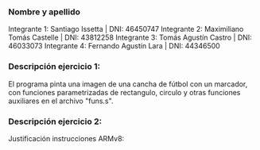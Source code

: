 ### Nombre y apellido 
Integrante 1: Santiago Issetta | DNI: 46450747
Integrante 2: Maximiliano Tomás Castelle | DNI: 43812258
Integrante 3: Tomás Agustín Castro | DNI: 46033073
Integrante 4: Fernando Agustín Lara | DNI: 44346500


### Descripción ejercicio 1: 
El programa pinta una imagen de una cancha de fútbol con un marcador, con funciones parametrizadas de rectangulo, circulo y otras funciones auxiliares en el archivo "funs.s". 


### Descripción ejercicio 2:


Justificación instrucciones ARMv8:


